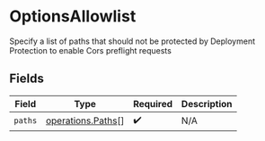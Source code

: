 # OptionsAllowlist

Specify a list of paths that should not be protected by Deployment Protection to enable Cors preflight requests


## Fields

| Field                                                  | Type                                                   | Required                                               | Description                                            |
| ------------------------------------------------------ | ------------------------------------------------------ | ------------------------------------------------------ | ------------------------------------------------------ |
| `paths`                                                | [operations.Paths](../../models/operations/paths.md)[] | :heavy_check_mark:                                     | N/A                                                    |